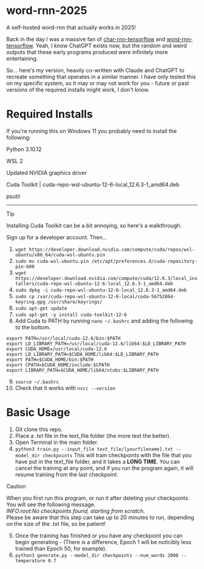 # word-rnn-2025
A self-hosted word-rnn that actually works in 2025! 

Back in the day I was a massive fan of  [char-rnn-tensorflow](https://github.com/sherjilozair/char-rnn-tensorflow) and [word-rnn-tensorflow](https://github.com/hunkim/word-rnn-tensorflow). Yeah, I know ChatGPT exists now, but the random and weird outputs that these early programs produced were infinitely more entertaining.

So... here's my version, heavily co-written with Claude and ChatGPT to recreate something that operates in a similar manner. I have only tested this on my specific system, so it may or may not work for you - future or past versions of the required installs might work, I don't know.

# Required Installs
If you're running this on Windows 11 you probably need to install the following: 

Python 3.10.12

WSL 2

Updated NVIDIA graphics driver

Cuda Toolkit | cuda-repo-wsl-ubuntu-12-6-local_12.6.3-1_amd64.deb 

psutil

-----

> [!TIP]
> Installing Cuda Toolkit can be a bit annoying, so here's a walkthrough.

Sign up for a developer account. Then...

1. ```wget https://developer.download.nvidia.com/compute/cuda/repos/wsl-ubuntu/x86_64/cuda-wsl-ubuntu.pin```
2. ```sudo mv cuda-wsl-ubuntu.pin /etc/apt/preferences.d/cuda-repository-pin-600```
3. ```wget https://developer.download.nvidia.com/compute/cuda/12.6.3/local_installers/cuda-repo-wsl-ubuntu-12-6-local_12.6.3-1_amd64.deb```
4. ```sudo dpkg -i cuda-repo-wsl-ubuntu-12-6-local_12.6.3-1_amd64.deb```
5. ```sudo cp /var/cuda-repo-wsl-ubuntu-12-6-local/cuda-56752864-keyring.gpg /usr/share/keyrings/```
6. ```sudo apt-get update```
7. ```sudo apt-get -y install cuda-toolkit-12-6```
8. Add Cuda to PATH by running ```nano ~/.bashrc``` and adding the following to the bottom. 
```
export PATH=/usr/local/cuda-12.6/bin:$PATH
export LD_LIBRARY_PATH=/usr/local/cuda-12.6/lib64:$LD_LIBRARY_PATH
export CUDA_HOME=/usr/local/cuda-12.6
export LD_LIBRARY_PATH=$CUDA_HOME/lib64:$LD_LIBRARY_PATH
export PATH=$CUDA_HOME/bin:$PATH
export CPATH=$CUDA_HOME/include:$CPATH
export LIBRARY_PATH=$CUDA_HOME/lib64/stubs:$LIBRARY_PATH
```
9. ```source ~/.bashrc```
10. Check that it works with ```nvcc --version```

# Basic Usage
1. Git clone this repo.
2. Place a .txt file in the text_file folder (the more text the better).
3. Open Terminal in the main folder.
4. `python3 train.py --input_file text_file/[yourfilename].txt --model_dir checkpoints`
This will train checkpoints with the file that you have put in the text_file folder, and it takes a **LONG TIME**. You can cancel the training at any point, and if you run the program again, it will resume training from the last checkpoint.
> [!CAUTION]
> When you first run this program, or run it after deleting your checkpoints. You will see the following message.  
> *INFO:root:No checkpoints found, starting from scratch.*  
> Please be aware that this step can take up to 20 minutes to run, depending on the size of the .txt file, so be patient!
5. Once the training has finished or you have any checkpoint you can begin generating - (There is a difference, Epoch 1 will be noticibly less trained than Epoch 50, for example).
6. `python3 generate.py --model_dir checkpoints --num_words 2000 --temperature 0.7`
